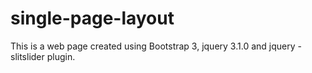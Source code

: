 # single-page-layout

This is a web page created using Bootstrap 3, jquery 3.1.0 and jquery - slitslider plugin. 
